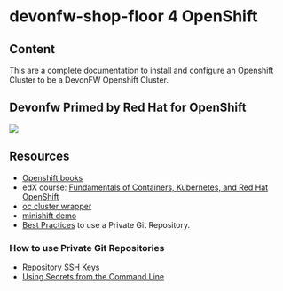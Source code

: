 # devonfw-shop-floor 4 OpenShift

## Content

This are a complete documentation to install and configure an Openshift Cluster to be a DevonFW Openshift Cluster.

## Devonfw Primed by Red Hat for OpenShift

![](../readme/devonfw-shop-floor-openshift-primed.jpg)

## Resources

 - [Openshift books](https://developers.openshift.com/overview/books.html)
 - edX course: 
[Fundamentals of Containers, Kubernetes, and Red Hat OpenShift](https://courses.edx.org/courses/course-v1:RedHat+DO081x+2T2017/course/)
 - [oc cluster wrapper](https://github.com/openshift-evangelists/oc-cluster-wrapper)
 - [minishift demo](https://github.com/nearform/minishift-demo)
 - [Best Practices](https://blog.openshift.com/private-git-repositories-part-1-best-practices/) to use a Private Git Repository.

### How to use Private Git Repositories

 - [Repository SSH Keys](https://blog.openshift.com/private-git-repositories-part-2a-repository-ssh-keys/)
 - [Using Secrets from the Command Line](https://blog.openshift.com/private-git-repositories-part-2b-repository-ssh-keys/)